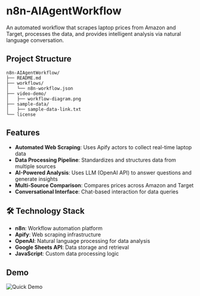 # n8n-AIAgentWorkflow
An automated workflow that scrapes laptop prices from Amazon and Target, processes the data, and provides intelligent analysis via natural language conversation.

## Project Structure

```
n8n-AIAgentWorkflow/
├── README.md
├── workflows/
│   └── n8n-workflow.json
├── video-demo/
│   ├── workflow-diagram.png
├── sample-data/
│   ├── sample-data-link.txt
└── license

```

## Features

- **Automated Web Scraping**: Uses Apify actors to collect real-time laptop data
- **Data Processing Pipeline**: Standardizes and structures data from multiple sources
- **AI-Powered Analysis**: Uses LLM (OpenAI API) to answer questions and generate insights
- **Multi-Source Comparison**: Compares prices across Amazon and Target
- **Conversational Interface**: Chat-based interaction for data queries

## 🛠️ Technology Stack

- **n8n**: Workflow automation platform
- **Apify**: Web scraping infrastructure
- **OpenAI**: Natural language processing for data analysis
- **Google Sheets API**: Data storage and retrieval
- **JavaScript**: Custom data processing logic

## Demo
![Quick Demo](video-demo/video-demo.gif)
